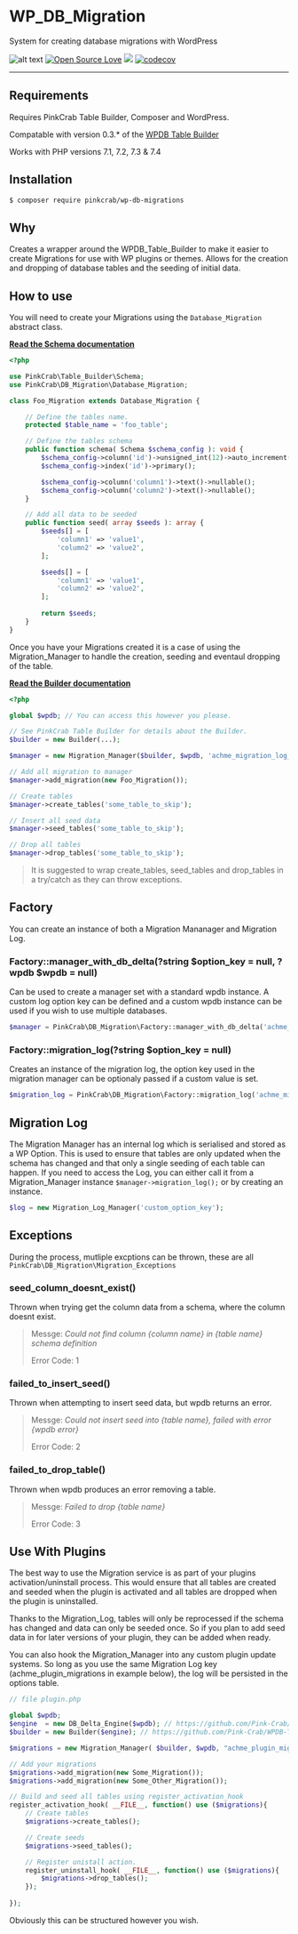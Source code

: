 # WP_DB_Migration
System for creating database migrations with WordPress

![alt text](https://img.shields.io/badge/Current_Version-0.3.0-yellow.svg?style=flat " ") 
[![Open Source Love](https://badges.frapsoft.com/os/mit/mit.svg?v=102)](https://github.com/ellerbrock/open-source-badge/)
![](https://github.com/Pink-Crab/Loader/workflows/GitHub_CI/badge.svg " ")
[![codecov](https://codecov.io/gh/Pink-Crab/WP_DB_Migration/branch/master/graph/badge.svg)](https://codecov.io/gh/Pink-Crab/WP_DB_Migration)

 

***********************************************

## Requirements

Requires PinkCrab Table Builder, Composer and WordPress.

Compatable with version 0.3.* of the [WPDB Table Builder](https://github.com/Pink-Crab/WPDB-Table-Builder)

Works with PHP versions 7.1, 7.2, 7.3 & 7.4


## Installation

``` bash
$ composer require pinkcrab/wp-db-migrations
```

## Why

Creates a wrapper around the WPDB_Table_Builder to make it easier to create Migrations for use with WP plugins or themes. Allows for the creation and dropping of database tables and the seeding of initial data.

## How to use

You will need to create your Migrations using the ```Database_Migration``` abstract class. 

**[Read the Schema documentation](https://github.com/Pink-Crab/WPDB-Table-Builder/blob/master/docs/Schema.md)**

```php
<?php

use PinkCrab\Table_Builder\Schema;
use PinkCrab\DB_Migration\Database_Migration;

class Foo_Migration extends Database_Migration {

    // Define the tables name.
    protected $table_name = 'foo_table';

    // Define the tables schema
    public function schema( Schema $schema_config ): void {
        $schema_config->column('id')->unsigned_int(12)->auto_increment()
        $schema_config->index('id')->primary();

        $schema_config->column('column1')->text()->nullable();
        $schema_config->column('column2')->text()->nullable();
    }

    // Add all data to be seeded 
    public function seed( array $seeds ): array {
        $seeds[] = [
            'column1' => 'value1',
            'column2' => 'value2',
        ];

        $seeds[] = [
            'column1' => 'value1',
            'column2' => 'value2',
        ];
        
        return $seeds;
    }
}
```


Once you have your Migrations created it is a case of using the Migration_Manager to handle the creation, seeding and eventaul dropping of the table.

**[Read the Builder documentation](https://github.com/Pink-Crab/WPDB-Table-Builder)**

```php
<?php

global $wpdb; // You can access this however you please.

// See PinkCrab Table Builder for details about the Builder.
$builder = new Builder(...);

$manager = new Migration_Manager($builder, $wpdb, 'achme_migration_log_key');

// Add all migration to manager
$manager->add_migration(new Foo_Migration());

// Create tables
$manager->create_tables('some_table_to_skip');

// Insert all seed data
$manager->seed_tables('some_table_to_skip');

// Drop all tables
$manager->drop_tables('some_table_to_skip');
```
> It is suggested to wrap create_tables, seed_tables and drop_tables in a try/catch as they can throw exceptions.

## Factory

You can create an instance of both a Migration Mananager and Migration Log.

### Factory::manager_with_db_delta(?string $option_key = null, ?wpdb $wpdb = null)
Can be used to create a manager set with a standard wpdb instance. A custom log option key can be defined and a custom wpdb instance can be used if you wish to use multiple databases.
```php
$manager = PinkCrab\DB_Migration\Factory::manager_with_db_delta('achme_migration_log_key', $custom_wpdb);
```

### Factory::migration_log(?string $option_key = null)
Creates an instance of the migration log, the option key used in the migration manager can be optionaly passed if a custom value is set.
```php
$migration_log = PinkCrab\DB_Migration\Factory::migration_log('achme_migration_log_key');
```

## Migration Log
The Migration Manager has an internal log which is serialised and stored as a WP Option. This is used to ensure that tables are only updated when the schema has changed and that only a single seeding of each table can happen. 
If you need to access the Log, you can either call it from a Migration_Manager instance ```$manager->migration_log();``` or by creating an instance. 

```php
$log = new Migration_Log_Manager('custom_option_key');
```


## Exceptions

During the process, mutliple excptions can be thrown, these are all ```PinkCrab\DB_Migration\Migration_Exceptions``` 

### seed_column_doesnt_exist()
Thrown when trying get the column data from a schema, where the column doesnt exist.
> Messge: *Could not find column {column name} in {table name} schema definition*
> 
> Error Code: 1

### failed_to_insert_seed()
Thrown when attempting to insert seed data, but wpdb returns an error.
> Messge: *Could not insert seed into {table name}, failed with error {wpdb error}*
> 
> Error Code: 2

### failed_to_drop_table()
Thrown when wpdb produces an error removing a table.
> Messge: *Failed to drop {table name}*
> 
> Error Code: 3


## Use With Plugins

The best way to use the Migration service is as part of your plugins activation/uninstall process. This would ensure that all tables are created and seeded when the plugin is activated and all tables are dropped when the plugin is uninstalled.

Thanks to the Migration_Log, tables will only be reprocessed if the schema has changed and data can only be seeded once. So if you plan to add seed data in for later versions of your plugin, they can be added when ready.

You can also hook the Migration_Manager into any custom plugin update systems. So long as you use the same Migration Log key (achme_plugin_migrations in example below), the log will be persisted in the options table.

```php
// file plugin.php

global $wpdb;
$engine  = new DB_Delta_Engine($wpdb); // https://github.com/Pink-Crab/WPDB-Table-Builder
$builder = new Builder($engine); // https://github.com/Pink-Crab/WPDB-Table-Builder

$migrations = new Migration_Manager( $builder, $wpdb, "achme_plugin_migrations");

// Add your migrations
$migrations->add_migration(new Some_Migration());
$migrations->add_migration(new Some_Other_Migration());

// Build and seed all tables using register_activation_hook
register_activation_hook( __FILE__, function() use ($migrations){
	// Create tables
	$migrations->create_tables();

	// Create seeds
	$migrations->seed_tables();

	// Register unistall action.
	register_uninstall_hook( __FILE__, function() use ($migrations){
		$migrations->drop_tables();
	});
	
});
```
Obviously this can be structured however you wish.
